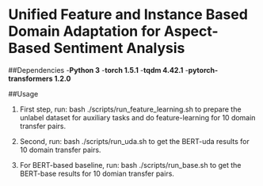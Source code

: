# Unified Feature and Instance Based Domain Adaptation for Aspect-Based Sentiment Analysis


##Dependencies
-**Python 3**
-**torch 1.5.1**
-**tqdm 4.42.1**
-**pytorch-transformers 1.2.0**

##Usage

1. First step, run:
	bash ./scripts/run_feature_learning.sh
	to prepare the unlabel dataset for auxiliary tasks and do feature-learning for 10 domain transfer pairs.
	
2. Second, run:
	bash ./scripts/run_uda.sh
	to get the BERT-uda results for 10 domain transfer pairs.

3. For BERT-based baseline, run:
	bash ./scripts/run_base.sh
	to get the BERT-base results for 10 domian transfer pairs.

